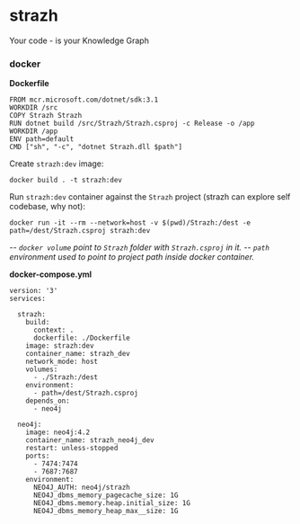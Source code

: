 # strazh
Your code - is your Knowledge Graph

### docker

**Dockerfile**
```
FROM mcr.microsoft.com/dotnet/sdk:3.1
WORKDIR /src
COPY Strazh Strazh
RUN dotnet build /src/Strazh/Strazh.csproj -c Release -o /app
WORKDIR /app
ENV path=default
CMD ["sh", "-c", "dotnet Strazh.dll $path"]
```

Create `strazh:dev` image:

`docker build . -t strazh:dev`

Run `strazh:dev` container against the `Strazh` project (strazh can explore self codebase, why not):

`docker run -it --rm --network=host -v $(pwd)/Strazh:/dest -e path=/dest/Strazh.csproj strazh:dev`

_-- `docker volume` point to `Strazh` folder with `Strazh.csproj` in it._
_-- `path` environment used to point to project path inside docker container._

**docker-compose.yml**
```
version: '3'
services:

  strazh:
    build:
      context: .
      dockerfile: ./Dockerfile
    image: strazh:dev
    container_name: strazh_dev
    network_mode: host
    volumes:
      - ./Strazh:/dest
    environment:
      - path=/dest/Strazh.csproj
    depends_on:
      - neo4j

  neo4j:
    image: neo4j:4.2
    container_name: strazh_neo4j_dev
    restart: unless-stopped
    ports:
      - 7474:7474
      - 7687:7687
    environment:
      NEO4J_AUTH: neo4j/strazh
      NEO4J_dbms_memory_pagecache_size: 1G
      NEO4J_dbms.memory.heap.initial_size: 1G
      NEO4J_dbms_memory_heap_max__size: 1G
``` 
